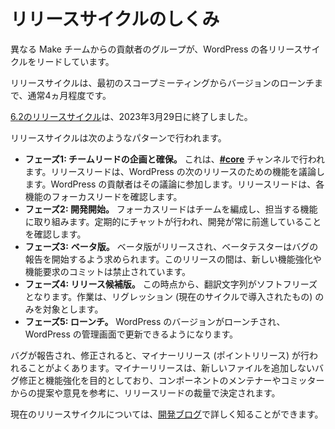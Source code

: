 <!--
# How the Release Cycle Works
-->

# リリースサイクルのしくみ

<!--
A group of contributors from different Make teams leads each WordPress release cycle.
-->

異なる Make チームからの貢献者のグループが、WordPress の各リリースサイクルをリードしています。

<!--
A release cycle usually lasts around 4 months, from the initial scoping meeting to the launch of the version.
-->

リリースサイクルは、最初のスコープミーティングからバージョンのローンチまで、通常4ヵ月程度です。

<!--
The [6.2 release cycl](https://make.wordpress.org/core/6-2/)e ended on March 29, 2023.
-->

[6.2のリリースサイクル](https://make.wordpress.org/core/5-7/)は、2023年3月29日に終了しました。

<!--
A release cycle follows the following pattern:
-->

リリースサイクルは次のようなパターンで行われます。

<!--
*   **Phase 1: Planning and securing team leads.** This is done in the **[#core](https://wordpress.slack.com/messages/C02RQBWTW)** channel. The release lead discusses features for the next release of WordPress. WordPress contributors get involved in that discussion. The release lead will identify focus leads for each of the features.
*   **Phase 2: Development work begins.** Focus leads assemble teams and work on their assigned features. Regular chats are scheduled to ensure the development keeps moving forward.
*   **Phase 3:** **Beta.** Betas are released, and beta testers are asked to start reporting bugs. No more commits for new enhancements or feature requests are allowed for the rest of the release.
*   **Phase 4: Release Candidate.** There is a string freeze from this point on. Work is targeted on regressions(introduced during the current cycle) only.
*   **Phase 5: Launch.** WordPress version is launched and made available in the WordPress Admin for updates.
-->

*   **フェーズ1: チームリードの企画と確保。** これは、**[#core](https://wordpress.slack.com/messages/C02RQBWTW)** チャンネルで行われます。リリースリードは、WordPress の次のリリースのための機能を議論します。WordPress の貢献者はその議論に参加します。リリースリードは、各機能のフォーカスリードを確認します。
*   **フェーズ2: 開発開始。** フォーカスリードはチームを編成し、担当する機能に取り組みます。定期的にチャットが行われ、開発が常に前進していることを確認します。
*   **フェーズ3:** **ベータ版。** ベータ版がリリースされ、ベータテスターはバグの報告を開始するよう求められます。このリリースの間は、新しい機能強化や機能要求のコミットは禁止されています。
*   **フェーズ4: リリース候補版。** この時点から、翻訳文字列がソフトフリーズとなります。作業は、リグレッション (現在のサイクルで導入されたもの) のみを対象とします。
*   **フェーズ5: ローンチ。** WordPress のバージョンがローンチされ、WordPress の管理画面で更新できるようになります。

<!--
The launch is often followed soon after by a minor release (also known as a point release) as bugs are reported and squashed. A minor release is intended for bug fixes and enhancements that do not add new deployed files and are at the discretion of the release lead with suggestions/input from component maintainers and committers.
-->

バグが報告され、修正されると、マイナーリリース (ポイントリリース) が行われることがよくあります。マイナーリリースは、新しいファイルを追加しないバグ修正と機能強化を目的としており、コンポーネントのメンテナーやコミッターからの提案や意見を参考に、リリースリードの裁量で決定されます。

<!--
You can learn more about the current release cycle on the [development blog](https://make.wordpress.org/core/).
-->

現在のリリースサイクルについては、[開発ブログ](https://make.wordpress.org/core/)で詳しく知ることができます。

